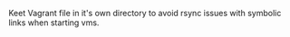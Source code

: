 Keet Vagrant file in it's own directory to avoid rsync issues with symbolic links when starting vms.  
